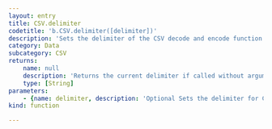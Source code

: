 ```yaml
---
layout: entry
title: CSV.delimiter
codetitle: 'b.CSV.delimiter([delimiter])'
description: 'Sets the delimiter of the CSV decode and encode function.'
category: Data
subcategory: CSV
returns:
    name: null
    description: 'Returns the current delimiter if called without argument'
    type: [String]
parameters:
    - {name: delimiter, description: 'Optional Sets the delimiter for CSV parsing', optional: true, type: [String]}
kind: function

---
```

